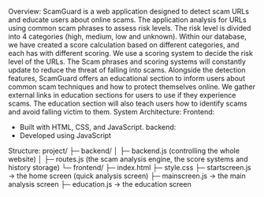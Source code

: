 Overview: 
ScamGuard is a web application designed to detect scam URLs and educate users about online scams. The application analysis for URLs using common scam phrases to assess risk levels. The risk level is divided into 4 categories (high, medium, low and unknown). Within our database, we have created a score calculation based on different categories, and each has with different scoring. We use a scoring system to decide the risk level of the URLs. The Scam phrases and scoring systems will constantly update to reduce the threat of falling into scams. Alongside the detection features, ScamGuard offers an educational section to inform users about common scam techniques and how to protect themselves online. We gather external links in education sections for users to use if they experience scams. The education section will also teach users how to identify scams and avoid falling victim to them.
System Architecture:
Frontend:
- Built with HTML, CSS, and JavaScript.
backend:
- Developed using JavaScript

Structure:
project/
├─ backend/
│  ├─ backend.js (controlling the whole website)
│  ├─ routes.js (the scam analysis engine, the score systems and history storage)
└─ frontend/
   ├─ index.html 
   ├─ style.css
   ├─ startscreen.js    → the home screen (quick analysis screen)
   ├─ mainscreen.js     → the main analysis screen
   ├─ education.js      → the education screen
